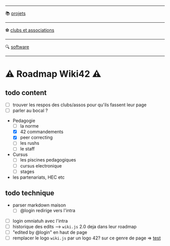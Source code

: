 -----

:books: [projets](/Projects)

-----

:soccer: [clubs et associations](/campus-paris/clubs)

-----

:mag: [software](/software)

-----
# :warning: Roadmap Wiki42 :warning:

## todo content

- [ ] trouver les respos des clubs/assos pour qu'ils fassent leur page
- [ ] parler au bocal ?

- Pedagogie
	- [ ] la norme
	- [x] 42 commandements
	- [x] peer correcting
	- [ ] les rushs
	- [ ] le staff

- Cursus
	- [ ] les piscines pedagogiques
	- [ ] cursus electronique
	- [ ] stages

- les partenariats, HEC etc

## todo technique

- parser markdown maison
	- [ ] @login redirige vers l'intra
- [ ] login omniatuh avec l'intra
- [ ] historique des edits --> `wiki.js` 2.0 deja dans leur roadmap
- [ ] "edited by @login" en haut de page
- [ ] remplacer le logo `wiki.js` par un logo 42? sur ce genre de page => [test](/test)
